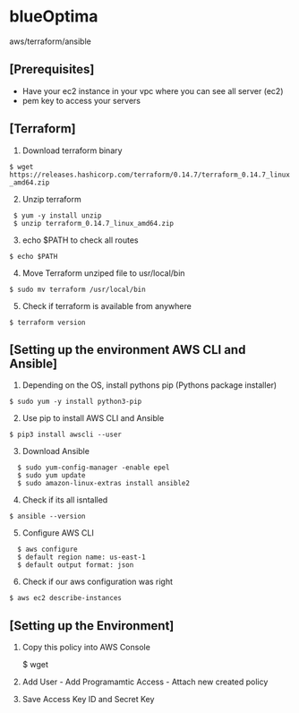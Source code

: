 # blueOptima
aws/terraform/ansible

## [Prerequisites]
- Have your ec2 instance in your vpc where you can see all server (ec2)
- pem key to access your servers

## [Terraform]

1. Download terraform binary

 `$ wget https://releases.hashicorp.com/terraform/0.14.7/terraform_0.14.7_linux_amd64.zip`

2. Unzip terraform
```
 $ yum -y install unzip
 $ unzip terraform_0.14.7_linux_amd64.zip
```

3. echo $PATH to check all routes

  `$ echo $PATH`
  
4. Move Terraform unziped file to usr/local/bin

  `$ sudo mv terraform /usr/local/bin`
  
5. Check if terraform is available from anywhere

  `$ terraform version`
  
## [Setting up the environment AWS CLI and Ansible]

1. Depending on the OS, install pythons pip (Pythons package installer)

  `$ sudo yum -y install python3-pip`
  
2. Use pip to install AWS CLI and Ansible

  `$ pip3 install awscli --user`
  
3. Download Ansible
```
  $ sudo yum-config-manager -enable epel
  $ sudo yum update
  $ sudo amazon-linux-extras install ansible2
```
4. Check if its all isntalled

  `$ ansible --version`
  
5. Configure AWS CLI
```
  $ aws configure
  $ default region name: us-east-1
  $ default output format: json
```  
6. Check if our aws configuration was right

 `$ aws ec2 describe-instances`
  
  
## [Setting up the Environment]

1. Copy this policy into AWS Console

   $ wget
   
2. Add User - Add Programamtic Access - Attach new created policy 

3. Save Access Key ID and Secret Key





